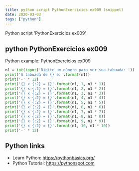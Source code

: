 ```yaml
---
title: python script PythonExercicios ex009 (snippet)
date: 2020-03-03
tags: ["python"]
---
```

Python script 'PythonExercicios ex009'


## python PythonExercicios ex009

Python example: PythonExercicios ex009

```python
n1 = int(input('Digite um número para ver sua tabuada: '))
print('A tabuada de {} é:'.format(n1))
print('-' * 12)
print('{} x {:2} = {}'.format(n1, 1, n1 * 1))
print('{} x {:2} = {}'.format(n1, 2, n1 * 2))
print('{} x {:2} = {}'.format(n1, 3, n1 * 3))
print('{} x {:2} = {}'.format(n1, 4, n1 * 4))
print('{} x {:2} = {}'.format(n1, 5, n1 * 5))
print('{} x {:2} = {}'.format(n1, 6, n1 * 6))
print('{} x {:2} = {}'.format(n1, 7, n1 * 7))
print('{} x {:2} = {}'.format(n1, 8, n1 * 8))
print('{} x {:2} = {}'.format(n1, 9, n1 * 9))
print('{} x {:2} = {}'.format(n1, 10, n1 * 10))
print('-' * 12)

```

## Python links

- Learn Python: https://pythonbasics.org/
- Python Tutorial: https://pythonspot.com
